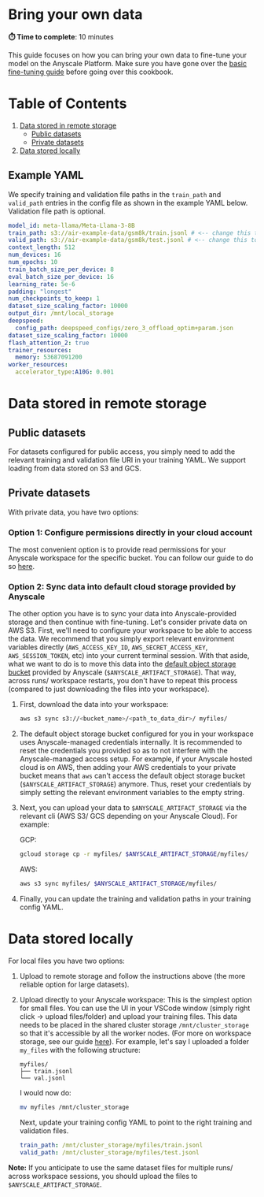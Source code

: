 # Bring your own data 
**⏱️ Time to complete**: 10 minutes

This guide focuses on how you can bring your own data to fine-tune your model on the Anyscale Platform. Make sure you have gone over the [basic fine-tuning guide](../../README.md) before going over this cookbook.


# Table of Contents
1. [Data stored in remote storage](#data-stored-in-remote-storage)
    - [Public datasets](#public-datasets)
    - [Private datasets](#private-datasets)
2. [Data stored locally](#data-stored-locally)

## Example YAML

We specify training and validation file paths in the `train_path` and `valid_path` entries in the config file as shown in the example YAML below. Validation file path is optional.

```yaml
model_id: meta-llama/Meta-Llama-3-8B 
train_path: s3://air-example-data/gsm8k/train.jsonl # <-- change this to the path to your training data
valid_path: s3://air-example-data/gsm8k/test.jsonl # <-- change this to the path to your validation data. This is optional
context_length: 512
num_devices: 16 
num_epochs: 10
train_batch_size_per_device: 8
eval_batch_size_per_device: 16
learning_rate: 5e-6
padding: "longest" 
num_checkpoints_to_keep: 1
dataset_size_scaling_factor: 10000
output_dir: /mnt/local_storage
deepspeed:
  config_path: deepspeed_configs/zero_3_offload_optim+param.json
dataset_size_scaling_factor: 10000 
flash_attention_2: true
trainer_resources:
  memory: 53687091200
worker_resources:
  accelerator_type:A10G: 0.001
```

# Data stored in remote storage 

## Public datasets
For datasets configured for public access, you simply need to add the relevant training and validation file URI in your training YAML. We support loading from data stored on S3 and GCS.


## Private datasets
With private data, you have two options: 

### Option 1: Configure permissions directly in your cloud account
The most convenient option is to provide read permissions for your Anyscale workspace for the specific bucket. You can follow our guide to do so [here](https://docs.anyscale.com/configuration/cloud-storage-buckets#access-private-cloud-storage).


### Option 2: Sync data into default cloud storage provided by Anyscale
The other option you have is to sync your data into Anyscale-provided storage and then continue with fine-tuning. Let's consider private data on AWS S3. First, we'll need to configure your workspace to be able to access the data. We recommend that you simply export relevant environment variables directly (`AWS_ACCESS_KEY_ID`, `AWS_SECRET_ACCESS_KEY`, `AWS_SESSION_TOKEN`, etc) into your current terminal session.  With that aside, what we want to do is to move this data into 
the [default object storage bucket](https://docs.anyscale.com/platform/workspaces/workspaces-storage#object-storage-s3-or-gcs-buckets) provided by Anyscale (`$ANYSCALE_ARTIFACT_STORAGE`). That way, across runs/ workspace restarts, you don't have to repeat this process (compared to just downloading the files into your workspace).
1. First, download the data into your workspace:  
    ```bash
    aws s3 sync s3://<bucket_name>/<path_to_data_dir>/ myfiles/
    ```
2. The default object storage bucket configured for you in your workspace uses Anyscale-managed credentials internally. It is recommended to reset the credentials you provided so as to not interfere with the Anyscale-managed access setup. For example, if your Anyscale hosted cloud is on AWS, then adding your AWS credentials to your private bucket means that `aws` can't access the default object storage bucket (`$ANYSCALE_ARTIFACT_STORAGE`) anymore. Thus, reset your credentials by simply setting the relevant environment variables to the empty string.
3. Next, you can upload your data to `$ANYSCALE_ARTIFACT_STORAGE` via the relevant cli (AWS S3/ GCS depending on your Anyscale Cloud). For example:

    GCP: 
    ```bash
    gcloud storage cp -r myfiles/ $ANYSCALE_ARTIFACT_STORAGE/myfiles/
    ```

    AWS:
    ```bash
    aws s3 sync myfiles/ $ANYSCALE_ARTIFACT_STORAGE/myfiles/
    ``` 

4. Finally, you can update the training and validation paths in your training config YAML.

# Data stored locally

For local files you have two options: 
1. Upload to remote storage and follow the instructions above (the more reliable option for large datasets). 
2. Upload directly to your Anyscale workspace: This is the simplest option for small files. You can use the UI in your VSCode window (simply right click -> upload files/folder) and upload your training files. This data needs to be placed in the shared cluster storage `/mnt/cluster_storage` so that it's accessible by all the worker nodes. (For more on workspace storage, see our guide [here](https://docs.anyscale.com/platform/workspaces/workspaces-storage/)). For example, let's say I uploaded a folder `my_files` with the following structure:

    ```
    myfiles/  
    ├── train.jsonl
    └── val.jsonl
    ```

    I would now do:

    ```bash
    mv myfiles /mnt/cluster_storage
    ```

    Next, update your training config YAML to point to the right training and validation files. 

    ```yaml
    train_path: /mnt/cluster_storage/myfiles/train.jsonl
    valid_path: /mnt/cluster_storage/myfiles/test.jsonl
    ```

**Note:** If you anticipate to use the same dataset files for multiple runs/ across workspace sessions, you should upload the files to `$ANYSCALE_ARTIFACT_STORAGE`.

